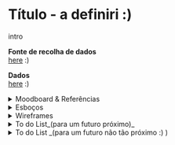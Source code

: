 

<!--
**air-polution-portugal/air-![]()polution-portugal**
-->

<h1> Título - a definiri :) </h1>

<p> intro </p>

**Fonte de recolha de dados**
<br/>[here](https://www.pordata.pt/portugal/intensidade+carbonica+da+economia+por+setor+de+atividade-3477) :)
<br/>

**Dados**
<br/>[here](https://github.com/air-polution-portugal/air-polution-portugal.github.io/blob/main/00-Dados.csv) :)
<br/>

<details><summary>Moodboard & Referências</summary>
<p> [Key Workers](https://vimeo.com/431452723?embedded=true&source=vimeo_logo&owner=6931780) </p>
![](anexos_relatorio/Referência_3.jpg)
![](anexos_relatorio/Referência_3-1.jpg)

<br>

<p> [Hearts and Minds](https://vimeo.com/657826393?embedded=true&source=vimeo_logo&owner=6931780) </p>
![](anexos_relatorio/Referência_4.png)
![](anexos_relatorio/Referência_4-1.png)
![](anexos_relatorio/Referência_4-2.png)

<br>

<p> [The Mayors Dialogue on Growth and Solidarity](https://vimeo.com/499241639?embedded=true&source=vimeo_logo&owner=6931780) </p>
![](anexos_relatorio/Referência_5.png)
![](anexos_relatorio/Referência_5-1.png)

<br>

<p> [Noise pollution](https://www.behance.net/gallery/96908251/Noise-pollution) </p>
![](anexos_relatorio/Referência_6.png)
![](anexos_relatorio/Referência_6-1.png)

<br>

<p> [Energy demand and the rhythm of everyday life](https://www.behance.net/gallery/153326341/Energy-demand-and-the-rhythm-of-everyday-life) </p>
![](anexos_relatorio/Referência_1.png)
![](anexos_relatorio/Referência_1-1.png)

<br>

<p> [The Deepest Lakes](https://www.behance.net/gallery/148418917/The-deepest-lakes) </p>
![](anexos_relatorio/Referência_2.png)

</details>


<details><summary>Esboços</summary>

![](anexos_relatorio/WireFrame_1.jpg)

![](anexos_relatorio/WireFrame_2.jpg)

![](anexos_relatorio/WireFrame_3.jpg)
</details>

<details><summary>Wireframes</summary>

![](anexos_relatorio/WireFrame_Figma_1.jpg)
![](anexos_relatorio/WireFrame_Figma_2.jpg)
![](anexos_relatorio/WireFrame_Figma_3.jpg)
![](anexos_relatorio/WireFrame_Figma_4.jpg)
![](anexos_relatorio/WireFrame_Figma_5.jpg)
</details>

<details><summary>To do List_(para um futuro próximo)_</summary>

- [x] Particles - Formato & Cores

- [x] Manter o MouseIsPressed (selecionar) nas Particles

- [x] Pop-up - Legenda de Compração

- [x] Slider
    - [x] Legenda

- [ ] Tornar Responsive
     - [ ] Mobile Layout
     - [x] Particles Spawn

- [ ]  Escrever Textos
     - [ ] Título Projeto
     - [ ] Texto Intro
     - [ ] Textos Setores
     - [x] Alterar Nomes Setores

- [ ] Botões

</details>

<details><summary> To do List _(para um futuro não tão próximo :) )</summary>

- [x] Tornar Responsive (Cont.)
    - [x] TextBoxes
    - [x] Organizar Particles - Point vs Line
  
- [ ] Scene Intro - Particles (?)

- [ ] PT vs EN (2 Versões?)

- [ ] Slider
    - [ ] Interação Pointer
    - [ ] Interação on MouseRelleased

</details>

